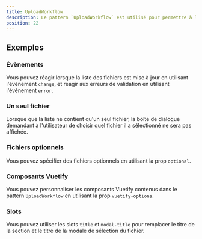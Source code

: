 ```yaml
---
title: UploadWorkflow
description: Le pattern `UploadWorkflow` est utilisé pour permettre à l'utilisateur de sélectionner une liste de fichiers.
position: 22
---
```


<doc-tabs light>

<doc-tab-item label="Utilisation">

<doc-example file="upload-workflow/usage"></doc-example>

## Exemples

### Évènements

Vous pouvez réagir lorsque la liste des fichiers est mise à jour en utilisant l'évènement `change`, et réagir aux erreurs de validation en utilisant l'événement `error`.

<doc-example file="upload-workflow/events"></doc-example>

### Un seul fichier

Lorsque que la liste ne contient qu'un seul fichier, la boîte de dialogue demandant à l'utilisateur de choisir quel fichier il a sélectionné ne sera pas affichée.

<doc-example file="upload-workflow/single-file"></doc-example>

### Fichiers optionnels

Vous pouvez spécifier des fichiers optionnels en utilisant la prop `optional`.

<doc-example file="upload-workflow/optional"></doc-example>

</doc-tab-item>

<doc-tab-item label="API">
<doc-api name="upload-workflow"></doc-api>
</doc-tab-item>

<doc-tab-item label="Personnalisation">

### Composants Vuetify

Vous pouvez personnaliser les composants Vuetify contenus dans le pattern `UploadWorkflow` en utilisant la prop `vuetify-options`.

<doc-example file="upload-workflow/options"></doc-example>

### Slots

Vous pouvez utiliser les slots `title` et `modal-title` pour remplacer le titre de la section et le titre de la modale de sélection du fichier.

<doc-example file="upload-workflow/slots"></doc-example>

</doc-tab-item>

</doc-tabs>
